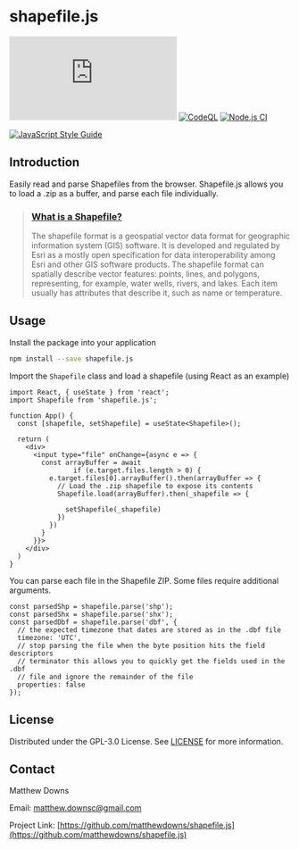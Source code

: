 # shapefile.js

[![Libraries.io dependency status for latest release](https://img.shields.io/librariesio/release/npm/shapefile.js)](https://img.shields.io/librariesio/release/npm/shapefile.js)
[![CodeQL](https://github.com/matthewdowns/shapefile.js/actions/workflows/codeql-analysis.yml/badge.svg)](https://github.com/matthewdowns/shapefile.js/actions/workflows/codeql-analysis.yml)
[![Node.js CI](https://github.com/matthewdowns/shapefile.js/actions/workflows/node.js.yml/badge.svg)](https://github.com/matthewdowns/shapefile.js/actions/workflows/node.js.yml)

[![JavaScript Style Guide](https://cdn.rawgit.com/standard/standard/master/badge.svg)](https://github.com/standard/standard)



## Introduction

Easily read and parse Shapefiles from the browser. Shapefile.js allows you to load a .zip as a buffer,
and parse each file individually.

> ### [What is a Shapefile?](https://en.wikipedia.org/wiki/Shapefile)
>
> The shapefile format is a geospatial vector data format for geographic information system (GIS) software.
> It is developed and regulated by Esri as a mostly open specification for data interoperability among Esri
> and other GIS software products. The shapefile format can spatially describe vector features: points,
> lines, and polygons, representing, for example, water wells, rivers, and lakes. Each item usually has
> attributes that describe it, such as name or temperature.




## Usage

Install the package into your application
```bash
npm install --save shapefile.js
```

Import the `Shapefile` class and load a shapefile (using React as an example)
```tsx
import React, { useState } from 'react';
import Shapefile from 'shapefile.js';

function App() {
  const [shapefile, setShapefile] = useState<Shapefile>();

  return (
    <div>
      <input type="file" onChange={async e => {
        const arrayBuffer = await
                if (e.target.files.length > 0) {
          e.target.files[0].arrayBuffer().then(arrayBuffer => {
            // Load the .zip shapefile to expose its contents
            Shapefile.load(arrayBuffer).then(_shapefile => {

              setShapefile(_shapefile)
            })
          })
        }
      }}>
    </div>
  )
}
```

You can parse each file in the Shapefile ZIP. Some files require additional arguments.
```tsx
const parsedShp = shapefile.parse('shp');
const parsedShx = shapefile.parse('shx');
const parsedDbf = shapefile.parse('dbf', {
  // the expected timezone that dates are stored as in the .dbf file
  timezone: 'UTC',
  // stop parsing the file when the byte position hits the field descriptors
  // terminator this allows you to quickly get the fields used in the .dbf
  // file and ignore the remainder of the file
  properties: false
});
```




## License

Distributed under the GPL-3.0 License. See [LICENSE](https://github.com/matthewdowns/shapefile.js/tree/main/LICENSE) for more information.




## Contact

Matthew Downs

Email: [matthew.downsc@gmail.com](mailto:matthew.downsc@gmail.com)

Project Link: [https://github.com/matthewdowns/shapefile.js](https://github.com/matthewdowns/shapefile.js)
